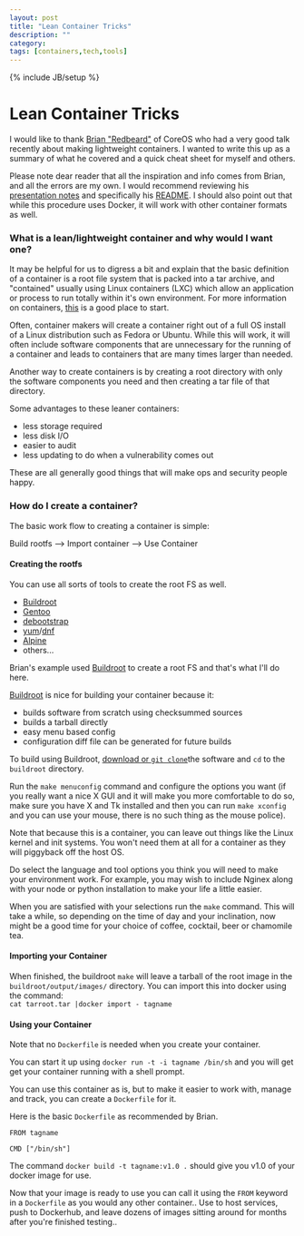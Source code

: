 ```yaml
---
layout: post
title: "Lean Container Tricks"
description: ""
category: 
tags: [containers,tech,tools]
---
```

{% include JB/setup %}


# Lean Container Tricks

I would like to thank [Brian "Redbeard"](https://github.com/brianredbeard) of CoreOS who had a very good talk recently about making lightweight containers. I wanted to write this up as a summary of what he covered and a quick cheat sheet for myself and others. 

Please note dear reader that all the inspiration and info comes from Brian, and all the errors are my own. I would recommend reviewing his [presentation notes](https://github.com/brianredbeard/minimal_containers) and specifically his [README](https://github.com/brianredbeard/minimal_containers/blob/master/README.md).  I should also point out that while this procedure uses Docker, it will work with other container formats as well.

### What is a lean/lightweight container and why would I want one?

It may be helpful for us to digress a bit and explain that the basic definition of a container is a root file system that is packed into a tar archive, and "contained" usually using Linux containers (LXC) which allow an application or process to run totally within it's own environment.  For more information on containers, [this](https://www.digitalocean.com/community/tutorials/how-to-install-and-use-docker-getting-started) is a good place to start.

Often, container makers will create a container right out of a full OS install of a Linux distribution such as Fedora or Ubuntu.  While this will work, it will often include software components that are unnecessary for the running of a container and leads to containers that are many times larger than needed.

Another way to create containers is by creating a root directory with only the software components you need and then creating a tar file of that directory.

Some advantages to these leaner containers:  
- less storage required  
- less disk I/O   
- easier to audit  
- less updating to do when a vulnerability comes out  

These are all generally good things that will make ops and security people happy.

### How do I create a container?

The basic work flow to creating a container is simple:

Build rootfs --> Import container --> Use Container 

#### Creating the rootfs

You can use all sorts of tools to create the root FS as well.
- [Buildroot](http://buildroot.uclibc.org/)  
- [Gentoo](https://www.gentoo.org/)  
- [debootstrap](https://wiki.debian.org/Debootstrap)  
- [yum](http://yum.baseurl.org/)/[dnf](http://dnf.baseurl.org/)  
- [Alpine](https://www.alpinelinux.org/)  
- others...   

Brian's example used [Buildroot](http://buildroot.uclibc.org/) to create a root FS and that's what I'll do here.

[Buildroot](http://buildroot.uclibc.org/) is nice for building your container because it:  
- builds software from scratch using checksummed sources  
- builds a tarball directly  
- easy menu based config  
- configuration diff file can be generated for future builds  

To build using Buildroot, [download or `git clone`](http://buildroot.uclibc.org/download.html)the software and `cd` to the `buildroot` directory.

Run the `make menuconfig` command and configure the options you want (if you really want a nice X GUI and it will make you more comfortable to do so, make sure you have X and Tk installed and then you can run `make xconfig` and you can use your mouse, there is no such thing as the mouse police). 

Note that because this is a container, you can leave out things like the Linux kernel and init systems. You won't need them at all for a container as they will piggyback off the host OS. 

Do select the language and tool options you think you will need to make your environment work. For example, you may wish to include Nginex along with your node or python installation to make your life a little easier.

When you are satisfied with your selections run the `make` command. This will take a while, so depending on the time of day and your inclination, now might be a good time for your choice of coffee, cocktail, beer or chamomile tea.

#### Importing your Container

When finished, the buildroot `make` will leave a tarball of the root image in the `buildroot/output/images/` directory.
You can import this into docker using the command:  
`cat tarroot.tar |docker import - tagname`

#### Using your Container

Note that no `Dockerfile` is needed when you create your container.  

You can start it up using `docker run -t -i tagname /bin/sh` and you will get get your container running with a shell prompt.

You can use this container as is, but to make it easier to work with, manage and track, you can create a `Dockerfile` for it.

Here is the basic `Dockerfile` as recommended by Brian.

```
FROM tagname

CMD ["/bin/sh"]
```

The command `docker build -t tagname:v1.0 .` should give you v1.0 of your docker image for use.

Now that your image is ready to use you can call it using the `FROM` keyword in a `Dockerfile` as you would any other container..  Use to host services, push to Dockerhub, and leave dozens of images sitting around for months after you're finished testing..
